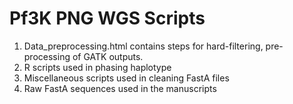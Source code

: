 # Pf3K PNG WGS Scripts
 

 1. Data_preprocessing.html contains steps for hard-filtering, pre-processing of GATK outputs.
 2. R scripts used in phasing haplotype 
 3. Miscellaneous scripts used in cleaning FastA files
 4. Raw FastA sequences used in the manuscripts
